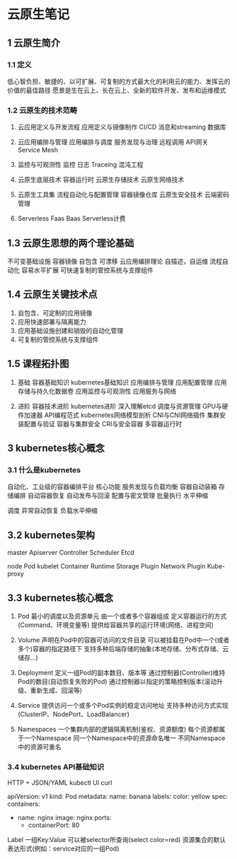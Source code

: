 # 云原生笔记

## 1 云原生简介

### 1.1 定义

低心智负担、敏捷的、以可扩展、可复制的方式最大化的利用云的能力、发挥云的价值的最佳路径
愿景是生在云上、长在云上、全新的软件开发、发布和运维模式

### 1.2 云原生的技术范畴

1. 云应用定义与开发流程
应用定义与镜像制作
CI/CD
消息和streaming
数据库

2. 云应用编排与管理
应用编排与调度
服务发现与治理
远程调用
API网关
Service Mesh

3. 监控与可观测性
监控
日志
Traceing
混沌工程

4. 云原生底层技术
容器运行时
云原生存储技术
云原生网络技术

5. 云原生工具集
流程自动化与配置管理
容器镜像仓库
云原生安全技术
云端密码管理

6. Serverless
Faas
Baas
Serverless计费

## 1.3 云原生思想的两个理论基础

不可变基础设施 容器镜像 自包含 可漂移
云应用编排理论 自描述，自运维 流程自动化 容易水平扩展 可快速复制的管控系统与支撑组件

## 1.4 云原生关键技术点

1. 自包含、可定制的应用镜像
2. 应用快速部署与隔离能力
3. 应用基础设施创建和销毁的自动化管理
4. 可复制的管控系统与支撑组件

## 1.5 课程拓扑图

1. 基础
容器基础知识
kubernetes基础知识
应用编排与管理
应用配置管理
应用存储与持久化数据卷
应用监控与可观测性
应用服务与网络

2. 进阶
容器技术进阶
kubernetes进阶
深入理解etcd
调度与资源管理
GPU与硬件加速器
API编程范式
kubernetes网络模型剖析
CNI与CNI网络插件
集群安装配置与验证
容器与集群安全
CRI与安全容器
多容器运行时

## 3 kubernetes核心概念

### 3.1 什么是kubernetes

自动化、工业级的容器编排平台
核心功能
服务发现与负载均衡
容器自动装箱
存储编排
自动容器恢复
自动发布与回滚
配置与密文管理
批量执行
水平伸缩

调度
异常自动恢复
负载水平伸缩

## 3.2 kubernetes架构

master
Apiserver
Controller
Scheduler
Etcd

node
Pod
kubelet
Container Runtime
Storage Plugin
Network Plugin
Kube-proxy

## 3.3 kubernetes核心概念

1. Pod
最小的调度以及资源单元
由一个或者多个容器组成
定义容器运行的方式(Command、环境变量等)
提供给容器共享的运行环境(网络、进程空间)

2. Volume
声明在Pod中的容器可访问的文件目录
可以被挂载在Pod中一个(或者多个)容器的指定路径下
支持多种后端存储的抽象(本地存储、分布式存储、云储存...)

3. Deployment
定义一组Pod的副本数目、版本等
通过控制器(Controller)维持Pod的数目(自动恢复失败的Pod)
通过控制器以指定的策略控制版本(滚动升级、重新生成、回滚等)

4. Service
提供访问一个或多个Pod实例的稳定访问地址
支持多种访问方式实现(ClusterIP、NodePort、LoadBalancer)

5. Namespaces
一个集群内部的逻辑隔离机制(鉴权、资源额度)
每个资源都属于一个Namespace
同一个Namespace中的资源命名唯一
不同Namespace中的资源可重名

### 3.4 kubernetes API基础知识

HTTP + JSON/YAML
kubectl
UI
curl

apiVersion: v1
kind: Pod
metadata:
 name: banana
 labels:
 color: yellow
spec:
 containers:
 - name: nginx
   image: nginx
   ports:
   - containerPort: 80

Label
一组Key:Value
可以被selector所查询(select color=red)
资源集合的默认表达形式(例如：service对应的一组Pod)

